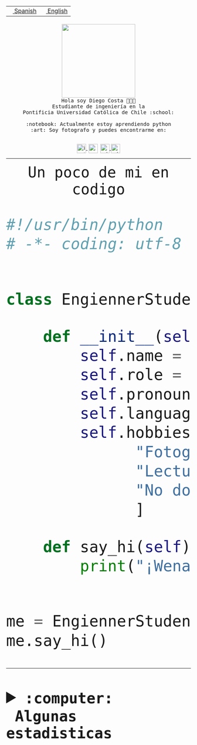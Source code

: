 <table border="0"  align="right">
 <tr><td><a href="README.md"><img src="https://upload.wikimedia.org/wikipedia/commons/thumb/8/89/Bandera_de_Espa%C3%B1a.svg/1200px-Bandera_de_Espa%C3%B1a.svg.png" height="10"> Spanish</a></td>
 <td><a href="README.en.md"><img src="https://upload.wikimedia.org/wikipedia/commons/a/a4/Flag_of_the_United_States.svg" height="10"> English</a></td></tr>
</table><br><br><br>


<p align="center">
  <img src="https://github.com/diegocostares/diegocostares/blob/main/Images/aaa2.gif?raw=true" height="200px">
  <br><samp>
    Hola soy Diego Costa 👨🏻‍💻<br>
    Estudiante de ingeniería en la <br>
    Pontificia Universidad Católica de Chile :school:<br>
  <br>
    :notebook: Actualmente estoy aprendiendo python <br>
    :art: Soy fotografo y puedes encontrarme en: <br>
  <br></samp>
  
</p>

<p align="center">
   <a href="https://instagram.com/diegocosta_no" target="blank">
    <img 
    align="center" src="https://cdn.jsdelivr.net/npm/simple-icons@3.0.1/icons/instagram.svg" alt="instagram" height="25px" width="25px" />
  </a>
  <a style="border: 3px solid; color: white;"href="https://t.me/diegocosta_no" target="blank">
  <img
  align="center" alt="Telegram" width="25px" src="https://icons-for-free.com/iconfiles/png/512/Telegram-1324888767380505522.png" />
</a>
<a href="https://api.whatsapp.com/send?phone=56971897835&text=Hola!" target="blank">
  <img
  align="center" alt="wtsp" width="25px" src="https://img.icons8.com/pastel-glyph/2x/whatsapp--v2.png" />
</a>
<a href="https://www.linkedin.com/in/diego-costa-786249213/" target="blank">
  <img
  align="center" alt="wtsp" width="25px" src="https://img.icons8.com/metro/452/linkedin.png" />
</a>

  </a>
</p>

---


<p align="center"><font size="25"><samp>Un poco de mi en codigo</samp></front></p>


```python
#!/usr/bin/python
# -*- coding: utf-8 -*-


class EngiennerStudent:

    def __init__(self):
        self.name = "Diego Costa"
        self.role = "Estudiante"
        self.pronouns = "he/him"
        self.language_spoken = ["es_CL", "en_US"]
        self.hobbies = [
              "Fotografia",
              "Lectura",
              "No dormir",
              ]

    def say_hi(self):
        print("¡Wena mundo!")


me = EngiennerStudent()
me.say_hi()
```
---
<details>
  <summary><b><samp>:computer: &nbsp;Algunas estadisticas</samp></b></summary>
  <br/></p>

<!--START_SECTION:waka-->
![Code Time](http://img.shields.io/badge/Code%20Time-758%20hrs%2047%20mins-blue)

**Soy nocturno 🦉** 

```text
🌞 Mañana     7 commits      ░░░░░░░░░░░░░░░░░░░░░░░░░   1.07% 
🌆 Día        198 commits    ███████░░░░░░░░░░░░░░░░░░   30.23% 
🌃 Tarde      262 commits    ██████████░░░░░░░░░░░░░░░   40.0% 
🌙 Noche      188 commits    ███████░░░░░░░░░░░░░░░░░░   28.7%

```
📅 **Soy más productivo los Miércoles** 

```text
Lunes        82 commits     ███░░░░░░░░░░░░░░░░░░░░░░   12.52% 
Martes       74 commits     ██░░░░░░░░░░░░░░░░░░░░░░░   11.3% 
Miércoles    142 commits    █████░░░░░░░░░░░░░░░░░░░░   21.68% 
Jueves       82 commits     ███░░░░░░░░░░░░░░░░░░░░░░   12.52% 
Viernes      57 commits     ██░░░░░░░░░░░░░░░░░░░░░░░   8.7% 
Sábado       91 commits     ███░░░░░░░░░░░░░░░░░░░░░░   13.89% 
Domingo      127 commits    ████░░░░░░░░░░░░░░░░░░░░░   19.39%

```


📊 **Esta semana me dediqué a** 

```text
🐱‍💻 Proyectos: 
practisely               11 hrs 22 mins      █████████████████████░░░░   87.3% 
practisely v3            1 hr 39 mins        ███░░░░░░░░░░░░░░░░░░░░░░   12.7%

```


 Last Updated on 21/01/2023 10:20:36 UTC
<!--END_SECTION:waka-->
  
  

<p align="center"> <img src="https://github-readme-stats.vercel.app/api?username=diegocostares&show_icons=true&theme=ayu-mirage" alt="abhisheknaiidu" /></p>
 
</details>
